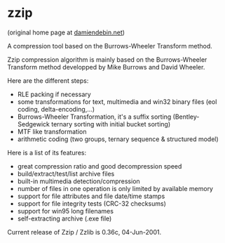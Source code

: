 # zzip

(original home page at [damiendebin.net](http://archives.damiendebin.net/zzip/))

A compression tool based on the Burrows-Wheeler Transform method.

Zzip compression algorithm is mainly based on the Burrows-Wheeler Transform method developped by Mike Burrows and David Wheeler.

Here are the different steps:

- RLE packing if necessary
- some transformations for text, multimedia and win32 binary files (eol coding, delta-encoding,...)
- Burrows-Wheeler Transformation, it's a suffix sorting (Bentley-Sedgewick ternary sorting with initial bucket sorting)
- MTF like transformation
- arithmetic coding (two groups, ternary sequence & structured model)

Here is a list of its features:

- great compression ratio and good decompression speed
- build/extract/test/list archive files
- built-in multimedia detection/compression
- number of files in one operation is only limited by available memory
- support for file attributes and file date/time stamps
- support for file integrity tests (CRC-32 checksums)
- support for win95 long filenames
- self-extracting archive (.exe file)

Current release of Zzip / Zzlib is 0.36c, 04-Jun-2001.
